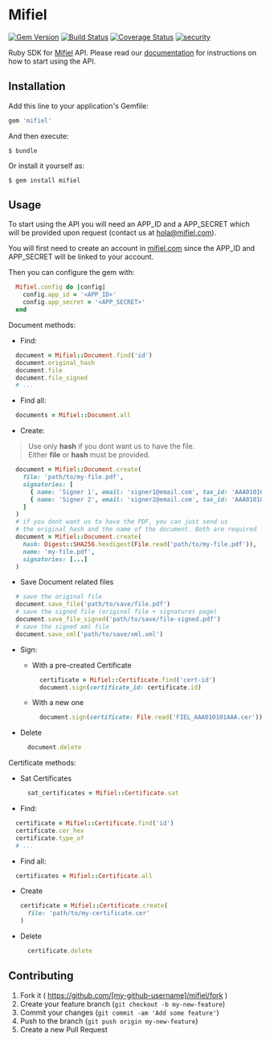 # Mifiel

[![Gem Version][gem-version-image]][gem-version-url]
[![Build Status][travis-image]][travis-url]
[![Coverage Status][coveralls-image]][coveralls-url]
[![security][security-image]][security-url]

Ruby SDK for [Mifiel](https://www.mifiel.com) API.
Please read our [documentation](http://docs.mifiel.com/) for instructions on how to start using the API.

## Installation

Add this line to your application's Gemfile:

```ruby
gem 'mifiel'
```

And then execute:

    $ bundle

Or install it yourself as:

    $ gem install mifiel

## Usage

To start using the API you will need an APP_ID and a APP_SECRET which will be provided upon request (contact us at hola@mifiel.com).

You will first need to create an account in [mifiel.com](https://www.mifiel.com) since the APP_ID and APP_SECRET will be linked to your account.

Then you can configure the gem with:

```ruby
  Mifiel.config do |config|
    config.app_id = '<APP_ID>'
    config.app_secret = '<APP_SECRET>'
  end
```

Document methods:

- Find:

```ruby
  document = Mifiel::Document.find('id')
  document.original_hash
  document.file
  document.file_signed
  # ...
```

- Find all:

```ruby
  documents = Mifiel::Document.all
```

- Create:

> Use only **hash** if you dont want us to have the file.<br>
> Either **file** or **hash** must be provided.

```ruby
  document = Mifiel::Document.create(
    file: 'path/to/my-file.pdf',
    signatories: [
      { name: 'Signer 1', email: 'signer1@email.com', tax_id: 'AAA010101AAA' },
      { name: 'Signer 2', email: 'signer2@email.com', tax_id: 'AAA010102AAA' }
    ]
  )
  # if you dont want us to have the PDF, you can just send us 
  # the original_hash and the name of the document. Both are required
  document = Mifiel::Document.create(
    hash: Digest::SHA256.hexdigest(File.read('path/to/my-file.pdf')), 
    name: 'my-file.pdf',
    signatories: [...]
  )
```

- Save Document related files

```ruby
  # save the original file
  document.save_file('path/to/save/file.pdf')
  # save the signed file (original file + signatures page)
  document.save_file_signed('path/to/save/file-signed.pdf')
  # save the signed xml file
  document.save_xml('path/to/save/xml.xml')
```

- Sign:
  + With a pre-created Certificate

    ```ruby
      certificate = Mifiel::Certificate.find('cert-id')
      document.sign(certificate_id: certificate.id)
    ```

  + With a new one

    ```ruby
      document.sign(certificate: File.read('FIEL_AAA010101AAA.cer'))
    ```

- Delete

  ```ruby
    document.delete
  ```

Certificate methods:

- Sat Certificates

  ```ruby
    sat_certificates = Mifiel::Certificate.sat
  ```

- Find:

```ruby
  certificate = Mifiel::Certificate.find('id')
  certificate.cer_hex
  certificate.type_of
  # ...
```

- Find all:

```ruby
  certificates = Mifiel::Certificate.all
```

- Create
  
  ```ruby
  certificate = Mifiel::Certificate.create(
    file: 'path/to/my-certificate.cer'
  )
  ```

- Delete

  ```ruby
    certificate.delete
  ```

## Contributing

1. Fork it ( https://github.com/[my-github-username]/mifiel/fork )
2. Create your feature branch (`git checkout -b my-new-feature`)
3. Commit your changes (`git commit -am 'Add some feature'`)
4. Push to the branch (`git push origin my-new-feature`)
5. Create a new Pull Request


[gem-version-image]: https://badge.fury.io/rb/mifiel.svg
[gem-version-url]: https://badge.fury.io/rb/mifiel

[security-url]: https://hakiri.io/github/Mifiel/ruby-api-client/master
[security-image]: https://hakiri.io/github/Mifiel/ruby-api-client/master.svg

[travis-image]: https://travis-ci.org/Mifiel/ruby-api-client.svg?branch=master
[travis-url]: https://travis-ci.org/Mifiel/ruby-api-client

[coveralls-image]: https://coveralls.io/repos/github/Mifiel/ruby-api-client/badge.svg?branch=master
[coveralls-url]: https://coveralls.io/github/Mifiel/ruby-api-client?branch=master
